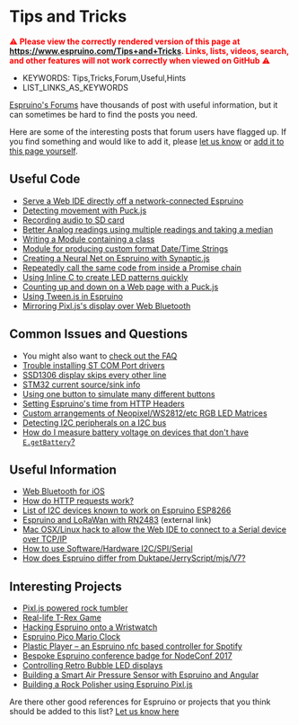 <!--- Copyright (c) 2018 Gordon Williams, Pur3 Ltd. See the file LICENSE for copying permission. -->
Tips and Tricks
=================

<span style="color:red">:warning: **Please view the correctly rendered version of this page at https://www.espruino.com/Tips+and+Tricks. Links, lists, videos, search, and other features will not work correctly when viewed on GitHub** :warning:</span>

* KEYWORDS: Tips,Tricks,Forum,Useful,Hints
* LIST_LINKS_AS_KEYWORDS

[Espruino's Forums](http://forum.espruino.com) have thousands of post with
useful information, but it can sometimes be hard to find the posts you need.

Here are some of the interesting posts that forum users have flagged up. If you
find something and would like to add it, please [let us know](https://github.com/espruino/EspruinoDocs/issues/new?title=Tips+and+Tricks+addition:) or
[add it to this page yourself](https://github.com/espruino/EspruinoDocs/blob/master/info/Tips%20and%20Tricks.md).


Useful Code
-----------

* [Serve a Web IDE directly off a network-connected Espruino](http://forum.espruino.com/conversations/318472/)
* [Detecting movement with Puck.js](http://forum.espruino.com/conversations/301185)
* [Recording audio to SD card](http://forum.espruino.com/conversations/324262/#14390638)
* [Better Analog readings using multiple readings and taking a median](http://forum.espruino.com/conversations/297218/#14365428)
* [Writing a Module containing a class](http://forum.espruino.com/conversations/317394/#comment14111852)
* [Module for producing custom format Date/Time Strings](http://forum.espruino.com/comments/13109698/)
* [Creating a Neural Net on Espruino with Synaptic.js](http://forum.espruino.com/conversations/311688/)
* [Repeatedly call the same code from inside a Promise chain](http://forum.espruino.com/conversations/325552/#comment14431230)
* [Using Inline C to create LED patterns quickly](http://forum.espruino.com/conversations/325997/#14431325)
* [Counting up and down on a Web page with a Puck.js](http://forum.espruino.com/conversations/326269/)
* [Using Tween.js in Espruino](http://forum.espruino.com/conversations/326659/#comment14458738)
* [Mirroring Pixl.js's display over Web Bluetooth](https://medium.com/@urish/mirroring-lcd-display-over-web-bluetooth-bb9ff2cb5d30)

Common Issues and Questions
---------------------------

* You might also want to [check out the FAQ](/FAQ)
* [Trouble installing ST COM Port drivers](http://forum.espruino.com/conversations/290299/)
* [SSD1306 display skips every other line](http://forum.espruino.com/conversations/269330/)
* [STM32 current source/sink info](http://forum.espruino.com/conversations/428/)
* [Using one button to simulate many different buttons](http://forum.espruino.com/conversations/1781/#31439)
* [Setting Espruino's time from HTTP Headers](http://forum.espruino.com/conversations/280894/#12755183)
* [Custom arrangements of Neopixel/WS2812/etc RGB LED Matrices](http://forum.espruino.com/conversations/315564/)
* [Detecting I2C peripherals on a I2C bus](http://forum.espruino.com/conversations/278556/#12663043)
* [How do I measure battery voltage on devices that don't have `E.getBattery`?](http://forum.espruino.com/conversations/326231/#14441504)


Useful Information
------------------

* [Web Bluetooth for iOS](http://forum.espruino.com/conversations/298547/)
* [How do HTTP requests work?](http://forum.espruino.com/conversations/1364/)
* [List of I2C devices known to work on Espruino ESP8266](http://forum.espruino.com/conversations/286554/)
* [Espruino and LoRaWan with RN2483](https://github.com/yerpj/TTN_with_Espruino/blob/master/QuickStart.md) (external link)
* [Mac OSX/Linux hack to allow the Web IDE to connect to a Serial device over TCP/IP](http://forum.espruino.com/comments/14450988/)
* [How to use Software/Hardware I2C/SPI/Serial](http://forum.espruino.com/conversations/327459/#comment14488718)
* [How does Espruino differ from Duktape/JerryScript/mjs/V7?](http://forum.espruino.com/conversations/329430/#14565912)

Interesting Projects
--------------------

* [Pixl.js powered rock tumbler](https://github.com/urish/diy-tumbler)
* [Real-life T-Rex Game](https://github.com/urish/real-trex-runner)
* [Hacking Espruino onto a Wristwatch](http://forum.espruino.com/conversations/280747/)
* [Espruino Pico Mario Clock](https://github.com/paulcockrell/espruino-mario-clock)
* [Plastic Player – an Espruino nfc based controller for Spotify](http://brendandawes.com/projects/plastic­player2/)
* [Bespoke Espruino conference badge for NodeConf 2017](http://forum.espruino.com/conversations/313468/)
* [Controlling Retro Bubble LED displays](http://forum.espruino.com/conversations/311847)
* [Building a Smart Air Pressure Sensor with Espruino and Angular](https://medium.com/@urish/building-a-smart-air-pressure-sensor-with-espruino-and-angular-942ef7373b92)
* [Building a Rock Polisher using Espruino Pixl.js](https://medium.com/@urish/improvising-hardware-diy-rotary-rock-tumbler-d3a1a1915ea9)


Are there other good references for Espruino or projects that you think
should be added to this list? [Let us know here](https://github.com/espruino/EspruinoDocs/issues)
